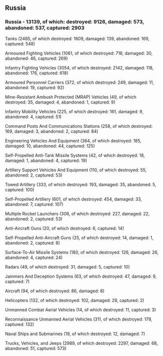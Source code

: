 
 
 ## Russia
 
 ### Russia - 13139, of which: destroyed: 9126, damaged: 573, abandoned: 537, captured: 2903

 

 

 Tanks (2465, of which destroyed: 1609, damaged: 139, abandoned: 169, captured: 548)

 Armoured Fighting Vehicles (1061, of which destroyed: 716, damaged: 30, abandoned: 46, captured: 269)

 Infantry Fighting Vehicles (3054, of which destroyed: 2142, damaged: 118, abandoned: 176, captured: 618)

 Armoured Personnel Carriers (372, of which destroyed: 249, damaged: 11, abandoned: 19, captured: 92)

 Mine-Resistant Ambush Protected (MRAP) Vehicles (49, of which destroyed: 35, damaged: 4, abandoned: 1, captured: 9)

 Infantry Mobility Vehicles (225, of which destroyed: 161, damaged: 9, abandoned: 4, captured: 51)

 Command Posts And Communications Stations (258, of which destroyed: 169, damaged: 3, abandoned: 2, captured: 84)

 Engineering Vehicles And Equipment (364, of which destroyed: 185, damaged: 10, abandoned: 44, captured: 125)

 Self-Propelled Anti-Tank Missile Systems (42, of which destroyed: 18, damaged: 1, abandoned: 4, captured: 19)

 Artillery Support Vehicles And Equipment (110, of which destroyed: 55, abandoned: 2, captured: 53)

 Towed Artillery (333, of which destroyed: 193, damaged: 35, abandoned: 5, captured: 100)

 Self-Propelled Artillery (601, of which destroyed: 454, damaged: 33, abandoned: 7, captured: 107)

 Multiple Rocket Launchers (306, of which destroyed: 227, damaged: 22, abandoned: 2, captured: 53)

 Anti-Aircraft Guns (20, of which destroyed: 6, captured: 14)

 Self-Propelled Anti-Aircraft Guns (25, of which destroyed: 14, damaged: 1, abandoned: 2, captured: 8)

 Surface-To-Air Missile Systems (180, of which destroyed: 126, damaged: 26, abandoned: 4, captured: 24)

 Radars (49, of which destroyed: 31, damaged: 5, captured: 10)

 Jammers And Deception Systems (63, of which destroyed: 47, damaged: 9, captured: 7)

 Aircraft (94, of which destroyed: 86, damaged: 8)

 Helicopters (132, of which destroyed: 102, damaged: 28, captured: 2)

 Unmanned Combat Aerial Vehicles (14, of which destroyed: 11, captured: 3)

 Reconnaissance Unmanned Aerial Vehicles (311, of which destroyed: 179, captured: 132)

 Naval Ships and Submarines (19, of which destroyed: 12, damaged: 7)

 Trucks, Vehicles, and Jeeps (2989, of which destroyed: 2297, damaged: 68, abandoned: 51, captured: 573)

